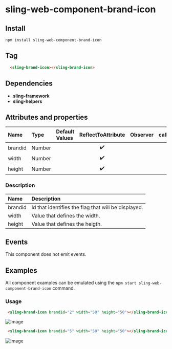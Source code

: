 # sling-web-component-brand-icon

## Install

```
npm install sling-web-component-brand-icon
```

## Tag

```HTML
  <sling-brand-icon></sling-brand-icon>
```

## Dependencies

* **sling-framework**
* **sling-helpers**

## Attributes and properties

|Name|Type|Default Values|ReflectToAttribute|Observer|callSdk|
|:--|:--|:--|:--:|:--|:--:|
|brandid|Number||:heavy_check_mark:|
|width|Number||:heavy_check_mark:|
|height|Number||:heavy_check_mark:|

### Description

|Name|Description|
|:---|:---|
|brandid |Id that identifies the flag that will be displayed.|
|width|Value that defines the width.|
|height|Value that defines the heigth.|

## Events

This component does not emit events.

## Examples

All component examples can be emulated using the `npm start sling-web-component-brand-icon` command.

### Usage

```HTML
 <sling-brand-icon brandid="2" width="50" height="50"></sling-brand-icon>
```

![image](https://user-images.githubusercontent.com/22959060/45705866-0f67b500-bb51-11e8-8e18-72721604c669.png)

```HTML
 <sling-brand-icon brandid="5" width="50" height="50"></sling-brand-icon>
```

![image](https://user-images.githubusercontent.com/22959060/45706462-b6008580-bb52-11e8-9a58-0811263e7881.png)